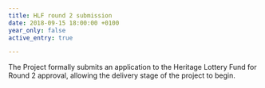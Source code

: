 ```yaml
---
title: HLF round 2 submission
date: 2018-09-15 18:00:00 +0100
year_only: false
active_entry: true

---
```

The Project formally submits an application to the Heritage Lottery Fund for Round 2 approval, allowing the delivery stage of the project to begin.